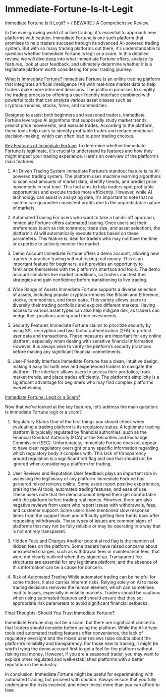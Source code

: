 # Immediate-Fortune-Is-It-Legit

[Immediate Fortune Is It Legit? > { BEWARE } A Comprehensive Review.](https://www.thecryptodays.com/immediate-fortune-platform/)

In the ever-growing world of online trading, it's essential to approach new platforms with caution. Immediate Fortune is one such platform that promises to help traders succeed through its advanced AI-powered trading system. But with so many trading platforms out there, it's understandable to question whether Immediate Fortune is legit or a scam.
In this detailed review, we will dive deep into what Immediate Fortune offers, analyze its features, look at user feedback, and ultimately determine whether it is a legitimate platform worth considering for your trading journey.

[What is Immediate Fortune?](https://www.thecryptodays.com/immediate-fortune-platform/)
Immediate Fortune is an online trading platform that integrates artificial intelligence (AI) with real-time market data to help traders make more informed decisions. The platform promises to simplify the trading process by offering a user-friendly interface combined with powerful tools that can analyze various asset classes such as cryptocurrencies, stocks, forex, and commodities.

Designed to assist both beginners and seasoned traders, Immediate Fortune leverages AI algorithms that supposedly study market trends, predict price movements, and execute trades. According to the platform, these tools help users to identify profitable trades and reduce emotional decision-making, which can often lead to poor trading choices.

[Key Features of Immediate Fortune](https://www.thecryptodays.com/immediate-fortune-platform/)
To determine whether Immediate Fortune is legitimate, it's crucial to understand its features and how they might impact your trading experience. Here's an overview of the platform's main features:

1. AI-Driven Trading System
Immediate Fortune’s standout feature is its AI-powered trading system. The platform uses machine learning algorithms to scan vast amounts of market data, identify trends, and predict price movements in real-time. This tool aims to help traders spot profitable opportunities and execute trades more efficiently. However, while AI technology can assist in analyzing data, it's important to note that no system can guarantee consistent profits due to the unpredictable nature of markets.

3. Automated Trading
For users who want to take a hands-off approach, Immediate Fortune offers automated trading. Once users set their preferences (such as risk tolerance, trade size, and asset selection), the platform’s AI will automatically execute trades based on these parameters. This feature is ideal for traders who may not have the time or expertise to actively monitor the market.

5. Demo Account
Immediate Fortune offers a demo account, allowing new traders to practice trading without risking real money. This is an important feature for beginners, as it provides an opportunity to familiarize themselves with the platform's interface and tools. The demo account simulates live market conditions, so traders can test their strategies and gain confidence before transitioning to live trading.

7. Wide Range of Assets
Immediate Fortune supports a diverse selection of assets, including popular cryptocurrencies like Bitcoin and Ethereum, stocks, commodities, and forex pairs. This variety allows users to diversify their trading portfolios and explore different markets. Having access to various asset types can also help mitigate risk, as traders can hedge their positions and spread their investments.

9. Security Features
Immediate Fortune claims to prioritize security by using SSL encryption and two-factor authentication (2FA) to protect user data and transactions. These measures are important for any online platform, especially when dealing with sensitive financial information. However, it is always wise to verify the platform’s security practices before making any significant financial commitments.

11. User-Friendly Interface
Immediate Fortune has a clean, intuitive design, making it easy for both new and experienced traders to navigate the platform. The interface allows users to access their portfolios, track market trends, and place trades efficiently. The platform’s simplicity is a significant advantage for beginners who may find complex platforms overwhelming.

[Immediate Fortune: Legit or a Scam?](https://www.thecryptodays.com/immediate-fortune-platform/)

Now that we’ve looked at the key features, let’s address the main question: Is Immediate Fortune legit or a scam?
1. Regulatory Status
One of the first things you should check when evaluating a trading platform is its regulatory status. A legitimate trading platform is typically regulated by financial authorities, such as the Financial Conduct Authority (FCA) or the Securities and Exchange Commission (SEC). Unfortunately, Immediate Fortune does not appear to have clear regulatory oversight or any specific information regarding which regulatory body it complies with. This lack of transparency around regulation is a significant red flag and one that should not be ignored when considering a platform for trading.

3. User Reviews and Reputation
User feedback plays an important role in assessing the legitimacy of any platform. Immediate Fortune has garnered mixed reviews online. Some users report positive experiences, praising the AI tools, automated trading features, and ease of use. These users note that the demo account helped them get comfortable with the platform before trading real money.
However, there are also negative reviews from users who report issues with withdrawals, fees, and customer support. Some users have mentioned slow response times from the support team and difficulty getting their funds back after requesting withdrawals. These types of issues are common signs of platforms that may not be fully reliable or may be operating in a way that is not entirely transparent.

5. Hidden Fees and Charges
Another potential red flag is the mention of hidden fees on the platform. Some traders have raised concerns about unexpected charges, such as withdrawal fees or maintenance fees, that were not clearly outlined when they signed up. Transparent fee structures are essential for any legitimate platform, and the absence of this information can be a cause for concern.

7. Risk of Automated Trading
While automated trading can be helpful for some traders, it also carries inherent risks. Relying solely on AI to make trading decisions removes the human element, which can sometimes lead to losses, especially in volatile markets. Traders should be cautious when using automated features and should ensure that they set appropriate risk parameters to avoid significant financial setbacks.

[Final Thoughts: Should You Trust Immediate Fortune?](https://www.thecryptodays.com/immediate-fortune-platform/)

Immediate Fortune may not be a scam, but there are significant concerns that traders should consider before using the platform. While the AI-driven tools and automated trading features offer convenience, the lack of regulatory oversight and the mixed user reviews raise doubts about the platform’s reliability and transparency.
For those new to trading, it might be worth trying the demo account first to get a feel for the platform without risking real money. However, if you are a seasoned trader, you may want to explore other regulated and well-established platforms with a better reputation in the industry.

In conclusion, Immediate Fortune might be useful for experimenting with automated trading, but proceed with caution. Always ensure that you fully understand the risks involved, and never invest more than you can afford to lose.

